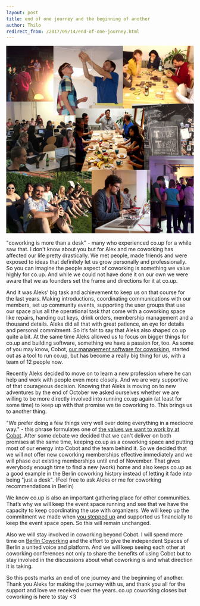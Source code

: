 ```yaml
---
layout: post
title: end of one journey and the beginning of another
author: Thilo
redirect_from: /2017/09/14/end-of-one-journey.html
---
```


![01](/images/blog/co-up-collage.jpg)

"coworking is more than a desk" - many who experienced co.up for a while saw that. I don't know about you but for Alex and me coworking has affected our life pretty drastically. We met people, made friends and were exposed to ideas that definitely let us grow personally and professionally. So you can imagine the people aspect of coworking is something we value highly for co.up. And while we could not have done it on our own we were aware that we as founders set the frame and directions for it at co.up.

And it was Aleks’ big task and achievement to keep us on that course for the last years. Making introductions, coordinating communications with our members, set up community events, supporting the user groups that use our space plus all the operational task that come with a coworking space like repairs, handing out keys, drink orders, membership management and a thousand details. Aleks did all that with great patience, an eye for details and personal commitment. So it’s fair to say that Aleks also shaped co.up quite a bit. At the same time Aleks allowed us to focus on bigger things for co.up and building software, something we have a passion for, too. As some of you may know, Cobot, [our management software for coworking](https://www.cobot.me), started out as a tool to run co.up, but has become a really big thing for us, with a team of 12 people now.

Recently Aleks decided to move on to learn a new profession where he can help and work with people even more closely. And we are very supportive of that courageous decision. Knowing that Aleks is moving on to new adventures by the end of October we asked ourselves whether we are willing to be more directly involved into running co.up again (at least for some time) to keep up with that promise we tie coworking to. This brings us to another thing.

"We prefer doing a few things very well over doing everything in a mediocre way." - this phrase formulates one of [the values we want to work by at Cobot](https://blog.cobot.me/the-cobot-manifesto-ab9e4528708b). After some debate we decided that we can't deliver on both promises at the same time, keeping co.up as a coworking space and putting most of our energy into Cobot and the team behind it.
So we decided that we will not offer new coworking memberships effective immediately and we will phase out existing memberships until end of November.
That gives everybody enough time to find a new (work) home and also keeps co.up as a good example in the Berlin coworking history instead of letting it fade into being "just a desk". (Feel free to ask Aleks or me for coworking recommendations in Berlin)

We know co.up is also an important gathering place for other communities. That’s why we will keep the event space running and see that we have the capacity to keep coordinating the use with organizers. We will keep up the commitment we made when [you stepped up](http://co-up.de/2016/06/10/thanks.html) and supported us financially to keep the event space open. So this will remain unchanged.

Also we will stay involved in coworking beyond Cobot. I will spend more time on [Berlin Coworking](https://www.facebook.com/berlincoworking) and the effort to give the independent Spaces of Berlin a united voice and platform. And we will keep seeing each other at coworking conferences not only to share the benefits of using Cobot but to stay involved in the discussions about what coworking is and what direction it is taking.

So this posts marks an end of one journey and the beginning of another. Thank you Aleks for making the journey with us, and thank you all for the support and love we received over the years. co.up coworking closes but coworking is here to stay <3
